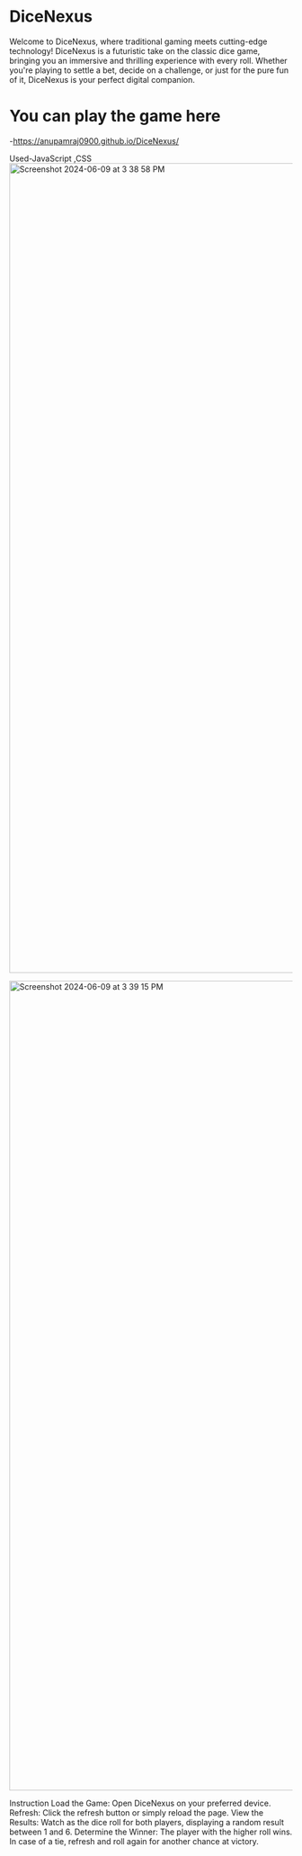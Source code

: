 # DiceNexus
Welcome to DiceNexus, where traditional gaming meets cutting-edge technology! DiceNexus is a futuristic take on the classic dice game, bringing you an immersive and thrilling experience with every roll. Whether you're playing to settle a bet, decide on a challenge, or just for the pure fun of it, DiceNexus is your perfect digital companion.
# You can play the game here</h1>-https://anupamraj0900.github.io/DiceNexus/

Used-JavaScript ,CSS
<img width="1440" alt="Screenshot 2024-06-09 at 3 38 58 PM" src="https://github.com/anupamraj0900/DiceNexus.github.io/assets/70150362/39692c6f-539d-42da-9f4c-1df475acc1ef">

<img width="1440" alt="Screenshot 2024-06-09 at 3 39 15 PM" src="https://github.com/anupamraj0900/DiceNexus/assets/70150362/64f5ae8d-2a12-41e5-ae9a-60836f1e989c">

Instruction
Load the Game: Open DiceNexus on your preferred device.
Refresh: Click the refresh button or simply reload the page.
View the Results: Watch as the dice roll for both players, displaying a random result between 1 and 6.
Determine the Winner: The player with the higher roll wins. In case of a tie, refresh and roll again for another chance at victory.
